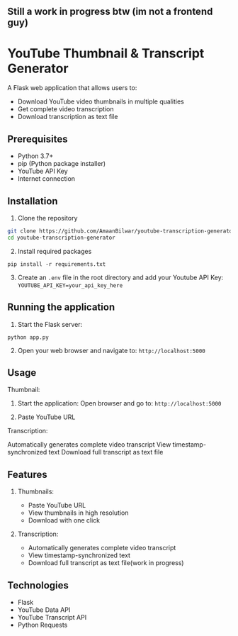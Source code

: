 ## Still a work in progress btw (im not a frontend guy)

# YouTube Thumbnail & Transcript Generator

A Flask web application that allows users to:
- Download YouTube video thumbnails in multiple qualities
- Get complete video transcription
- Download transcription as text file

## Prerequisites
- Python 3.7+
- pip (Python package installer)
- YouTube API Key
- Internet connection

## Installation

1. Clone the repository
```bash
git clone https://github.com/AmaanBilwar/youtube-transcription-generator
cd youtube-transcription-generator
```
2. Install required packages
```
pip install -r requirements.txt
```

3. Create an `.env` file in the root directory and add your Youtube API Key:
`YOUTUBE_API_KEY=your_api_key_here`

## Running the application

1. Start the Flask server: 
```
python app.py
```
2. Open your web browser and navigate to:
`http://localhost:5000`

## Usage

Thumbnail:
1. Start the application:
Open browser and go to: `http://localhost:5000`

2. Paste YouTube URL

Transcription:

Automatically generates complete video transcript
View timestamp-synchronized text
Download full transcript as text file

## Features

1. Thumbnails:

    - Paste YouTube URL
    - View thumbnails in high resolution
    - Download with one click
2. Transcription:
    - Automatically generates complete video transcript
    - View timestamp-synchronized text
    - Download full transcript as text file(work in progress)


## Technologies
- Flask
- YouTube Data API
- YouTube Transcript API
- Python Requests

